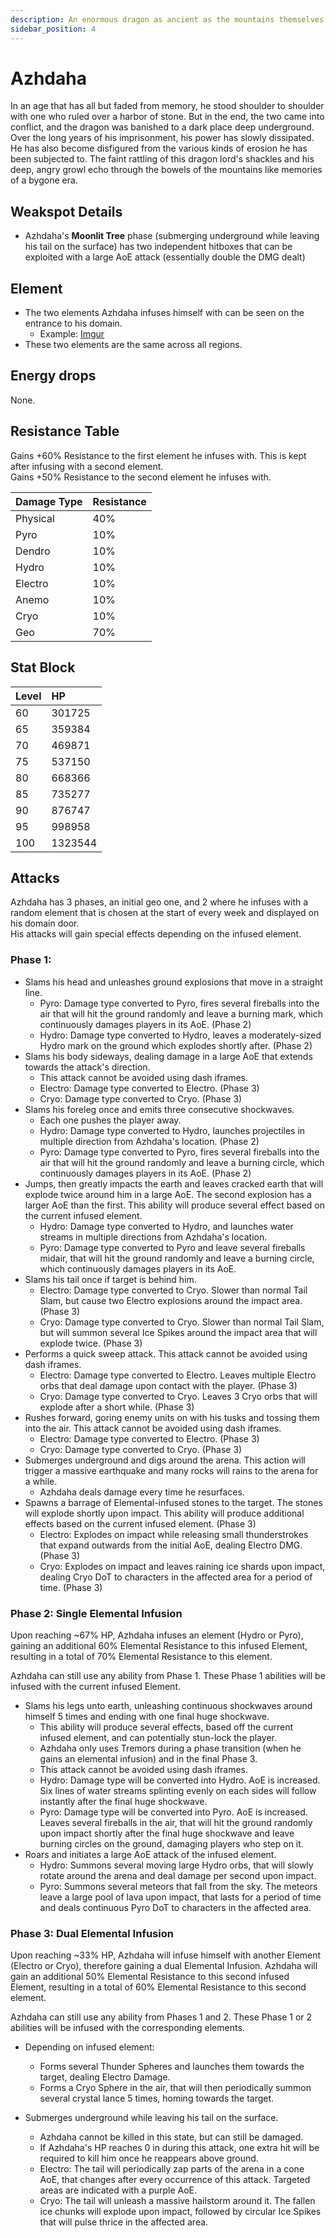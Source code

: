 ```yaml
---
description: An enormous dragon as ancient as the mountains themselves.
sidebar_position: 4
---
```


# Azhdaha

In an age that has all but faded from memory, he stood shoulder to shoulder with one who ruled over a harbor of stone. But in the end, the two came into conflict, and the dragon was banished to a dark place deep underground. Over the long years of his imprisonment, his power has slowly dissipated. He has also become disfigured from the various kinds of erosion he has been subjected to. The faint rattling of this dragon lord's shackles and his deep, angry growl echo through the bowels of the mountains like memories of a bygone era.

## Weakspot Details

* Azhdaha's **Moonlit Tree** phase (submerging underground while leaving his tail on the surface) has two independent hitboxes that can be exploited with a large AoE attack (essentially double the DMG dealt)

## Element

* The two elements Azhdaha infuses himself with can be seen on the entrance to his domain.
  * Example: [Imgur](https://imgur.com/a/Li7HHM4)  
* These two elements are the same across all regions.

## Energy drops

None.

## Resistance Table

Gains +60% Resistance to the first element he infuses with. This is kept after infusing with a second element.  
Gains +50% Resistance to the second element he infuses with.

| Damage Type | Resistance |
| :--- | :--- |
| Physical | 40% |
| Pyro | 10% |
| Dendro | 10% |
| Hydro | 10% |
| Electro | 10% |
| Anemo | 10% |
| Cryo | 10% |
| Geo | 70% |

## Stat Block

| Level | HP |
| :--- | :--- |
| 60 | 301725 |
| 65 | 359384 |
| 70 | 469871 |
| 75 | 537150 |
| 80 | 668366 |
| 85 | 735277 |
| 90 | 876747 |
| 95 | 998958 |
| 100 | 1323544 |

## Attacks

Azhdaha has 3 phases, an initial geo one, and 2 where he infuses with a random element that is chosen at the start of every week and displayed on his domain door.  
His attacks will gain special effects depending on the infused element.
### Phase 1:

* Slams his head and unleashes ground explosions that move in a straight line.
  * Pyro: Damage type converted to Pyro, fires several fireballs into the air that will hit the ground randomly and leave a burning mark, which continuously damages players in its AoE. (Phase 2)
  * Hydro: Damage type converted to Hydro, leaves a moderately-sized Hydro mark on the ground which explodes shortly after. (Phase 2)
* Slams his body sideways, dealing damage in a large AoE that extends towards the attack's direction. 
  * This attack cannot be avoided using dash iframes.
  * Electro: Damage type converted to Electro. (Phase 3)
  * Cryo: Damage type converted to Cryo. (Phase 3)
* Slams his foreleg once and emits three consecutive shockwaves. 
  * Each one pushes the player away.
  * Hydro: Damage type converted to Hydro, launches projectiles in multiple direction from Azhdaha's location. (Phase 2)
  * Pyro: Damage type converted to Pyro, fires several fireballs into the air that will hit the ground randomly and leave a burning circle, which continuously damages players in its AoE. (Phase 2)
* Jumps, then greatly impacts the earth and leaves cracked earth that will explode twice around him in a large AoE. The second explosion has a larger AoE than the first. This ability will produce several effect based on the current infused element.
  * Hydro: Damage type converted to Hydro, and launches water streams in multiple directions from Azhdaha's location.
  * Pyro: Damage type converted to Pyro and leave several fireballs midair, that will hit the ground randomly and leave a burning circle, which continuously damages players in its AoE.
* Slams his tail once if target is behind him.
  * Electro: Damage type converted to Cryo. Slower than normal Tail Slam, but cause two Electro explosions around the impact area. (Phase 3)
  * Cryo: Damage type converted to Cryo. Slower than normal Tail Slam, but will summon several Ice Spikes around the impact area that will explode twice. (Phase 3)
* Performs a quick sweep attack. This attack cannot be avoided using dash iframes.
  * Electro: Damage type converted to Electro. Leaves multiple Electro orbs that deal damage upon contact with the player. (Phase 3)
  * Cryo: Damage type converted to Cryo. Leaves 3 Cryo orbs that will explode after a short while. (Phase 3)
* Rushes forward, goring enemy units on with his tusks and tossing them into the air. This attack cannot be avoided using dash iframes.
  * Electro: Damage type converted to Electro. (Phase 3)
  * Cryo: Damage type converted to Cryo. (Phase 3)
* Submerges underground and digs around the arena. This action will trigger a massive earthquake and many rocks will rains to the arena for a while. 
  * Azhdaha deals damage every time he resurfaces.
* Spawns a barrage of Elemental-infused stones to the target. The stones will explode shortly upon impact. This ability will produce additional effects based on the current infused element. (Phase 3)
  * Electro: Explodes on impact while releasing small thunderstrokes that expand outwards from the initial AoE, dealing Electro DMG. (Phase 3)
  * Cryo: Explodes on impact and leaves raining ice shards upon impact, dealing Cryo DoT to characters in the affected area for a period of time. (Phase 3)

### Phase 2: Single Elemental Infusion  
Upon reaching ~67% HP, Azhdaha infuses an element (Hydro or Pyro), gaining an additional 60% Elemental Resistance to this infused Element, resulting in a total of 70% Elemental Resistance to this element.

Azhdaha can still use any ability from Phase 1. These Phase 1 abilities will be infused with the current infused Element.

* Slams his legs unto earth, unleashing continuous shockwaves around himself 5 times and ending with one final huge shockwave. 
  * This ability will produce several effects, based off the current infused element, and can potentially stun-lock the player.
  * Azhdaha only uses Tremors during a phase transition (when he gains an elemental infusion) and in the final Phase 3.
  * This attack cannot be avoided using dash iframes.
  * Hydro: Damage type will be converted into Hydro. AoE is increased. Six lines of water streams splinting evenly on each sides will follow instantly after the final huge shockwave.
  * Pyro: Damage type will be converted into Pyro. AoE is increased. Leaves several fireballs in the air, that will hit the ground randomly upon impact shortly after the final huge shockwave and leave burning circles on the ground, damaging players who step on it.
* Roars and initiates a large AoE attack of the infused element.
  * Hydro: Summons several moving large Hydro orbs, that will slowly rotate around the arena and deal damage per second upon impact.
  * Pyro: Summons several meteors that fall from the sky. The meteors leave a large pool of lava upon impact, that lasts for a period of time and deals continuous Pyro DoT to characters in the affected area.

### Phase 3: Dual Elemental Infusion
Upon reaching ~33% HP, Azhdaha will infuse himself with another Element (Electro or Cryo), therefore gaining a dual Elemental Infusion. Azhdaha will gain an additional 50% Elemental Resistance to this second infused Element, resulting in a total of 60% Elemental Resistance to this second element.

Azhdaha can still use any ability from Phases 1 and 2. These Phase 1 or 2 abilities will be infused with the corresponding elements.

* Depending on infused element:
  * Forms several Thunder Spheres and launches them towards the target, dealing Electro Damage.
  * Forms a Cryo Sphere in the air, that will then periodically summon several crystal lance 5 times, homing towards the target.

* Submerges underground while leaving his tail on the surface. 
  * Azhdaha cannot be killed in this state, but can still be damaged. 
  * If Azhdaha's HP reaches 0 in during this attack, one extra hit will be required to kill him once he reappears above ground.
  * Electro: The tail will periodically zap parts of the arena in a cone AoE, that changes after every occurrence of this attack. Targeted areas are indicated with a purple AoE.
  * Cryo: The tail will unleash a massive hailstorm around it. The fallen ice chunks will explode upon impact, followed by circular Ice Spikes that will pulse thrice in the affected area.
